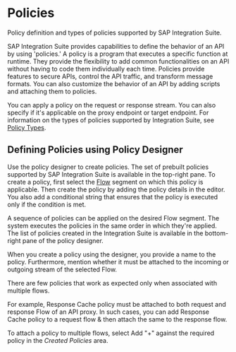 <!-- loio7e4f3e590f164996994cddc8e48bf7f5 -->

# Policies

Policy definition and types of policies supported by SAP Integration Suite.

SAP Integration Suite provides capabilities to define the behavior of an API by using 'policies.' A policy is a program that executes a specific function at runtime. They provide the flexibility to add common functionalities on an API without having to code them individually each time. Policies provide features to secure APIs, control the API traffic, and transform message formats. You can also customize the behavior of an API by adding scripts and attaching them to policies.

You can apply a policy on the request or response stream. You can also specify if it's applicable on the proxy endpoint or target endpoint. For information on the types of policies supported by Integration Suite, see [Policy Types](policy-types-c918e28.md).



## Defining Policies using Policy Designer

Use the policy designer to create policies. The set of prebuilt policies supported by SAP Integration Suite is available in the top-right pane. To create a policy, first select the [Flow](flow-08b40d9.md) segment on which this policy is applicable. Then create the policy by adding the policy details in the editor. You also add a conditional string that ensures that the policy is executed only if the condition is met.

A sequence of policies can be applied on the desired Flow segment. The system executes the policies in the same order in which they're applied. The list of policies created in the Integration Suite is available in the bottom-right pane of the policy designer.

When you create a policy using the designer, you provide a name to the policy. Furthermore, mention whether it must be attached to the incoming or outgoing stream of the selected Flow.

There are few policies that work as expected only when associated with multiple flows.

For example, Response Cache policy must be attached to both request and response Flow of an API proxy. In such cases, you can add Response Cache policy to a request flow & then attach the same to the response flow.

To attach a policy to multiple flows, select Add "+" against the required policy in the *Created Policies* area.

